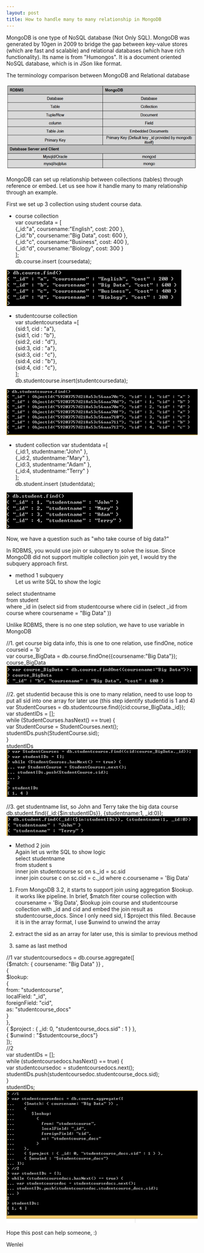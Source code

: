 ```yaml
---
layout: post
title: How to handle many to many relationship in MongoDB
---
```


MongoDB is one type of NoSQL database (Not Only SQL).  MongoDB was generated by 10gen in 2009 to bridge the gap between key-value stores (which are fast and scalable) and relational databases (which have rich functionality). Its name is from "Humongos". It is a document oriented NoSQL database, which is in JSon like format.

The terminology comparison between MongoDB and Relational database

<img src="/images/blog7/mongoDB_terminology.PNG">

MongoDB can set up relationship between collections (tables) through reference or embed. Let us see how it handle many to many relationship through an example.  

First we set up 3 collection using student course data.

+ course collection   
var coursedata = [  
{_id:"a", coursename:"English", cost: 200 },  
{_id:"b", coursename:"Big Data", cost: 600 },  
{_id:"c", coursename:"Business", cost: 400 },  
{_id:"d", coursename:"Biology", cost: 300 }  
];   
db.course.insert (coursedata);  

<img src="/images/blog7/course.PNG">

+ studentcourse collection  
var studentcoursedata =[  
{sid:1, cid : "a"},   
{sid:1, cid : "b"},  
{sid:2, cid : "d"},  
{sid:3, cid : "a"},  
{sid:3, cid : "c"},  
{sid:4, cid : "b"},  
{sid:4, cid : "c"},  
];  
db.studentcourse.insert(studentcoursedata);  

<img src="/images/blog7/studentcourse.PNG">

+ student collection
var studentdata =[  
{_id:1, studentname:"John" },  
{_id:2, studentname:"Mary" },  
{_id:3, studentname:"Adam" },  
{_id:4, studentname:"Terry" }  
];  
db.student.insert (studentdata);  

<img src="/images/blog7/student.PNG">

Now, we have a question such as "who take course of big data?" 

In RDBMS, you would use join or subquery to solve the issue. Since MongoDB did not support multiple collection join yet, I would try the subquery approach first. 

* method 1  subquery  
Let us write SQL to show the logic

select studentname  
from student   
where _id in (select sid from studentcourse where cid in (select _id from course where coursename = "Big Data" ))  

Unlike RDBMS, there is no one step solution, we have to use variable in MongoDB

//1. get course big data info, this is one to one relation, use findOne, notice courseid = 'b'  
var course_BigData = db.course.findOne({coursename:"Big Data"});  
course_BigData  
<img src="/images/blog7/bigdata_info.PNG">

//2. get studentid  because this is one to many relation, need to use loop to put all sid into one array for later use (this step identify studentid is 1 and 4)  
var StudentCourses = db.studentcourse.find({cid:course_BigData._id});  
var studentIDs = [];  
while (StudentCourses.hasNext() == true) {  
		var StudentCourse = StudentCourses.next();  
		studentIDs.push(StudentCourse.sid);  
}  
studentIDs  
<img src="/images/blog7/SID_info.PNG">

//3. get studentname list, so John and Terry take the big data course  
db.student.find({_id:{$in:studentIDs}}, {studentname:1, _id:0});  
<img src="/images/blog7/studentlist.PNG">

* Method 2  join  
Again let us write SQL to show logic    
select studentname  
from student s  
inner join studentcourse sc on s._id = sc.sid  
inner join course c on sc.cid = c._id
where c.coursename = 'Big Data'

1. From MongoDB 3.2, it starts to support join using aggregation $lookup. it works like pipeline. In brief, $match fiter course collection with coursename = 'Big Data', $lookup join course and studentcourse collection with _id and cid and embed the join result as studentcourse_docs. Since I only need sid, I $project this filed. Because it is in the array format, I use $unwind to unwind the array     
2. extract the sid as an array for later use, this is similar to previous method

3. same as last method

//1
var studentcoursedocs = db.course.aggregate([  
   {$match: { coursename: "Big Data" }} ,  
   {  
      $lookup:  
        {  
          from: "studentcourse",  
          localField: "_id",  
          foreignField: "cid",  
          as: "studentcourse_docs"  
        }  
   },   
   { $project : { _id: 0, "studentcourse_docs.sid" : 1 } },  
   { $unwind : "$studentcourse_docs"}  
]);  
//2  
var studentIDs = [];  
while (studentcoursedocs.hasNext() == true) {  
		var studentcoursedoc = studentcoursedocs.next();  
		studentIDs.push(studentcoursedoc.studentcourse_docs.sid);  
}  
studentIDs;  
<img src="/images/blog7/join.PNG">



Hope this post can help someone, :)

Wenlei





